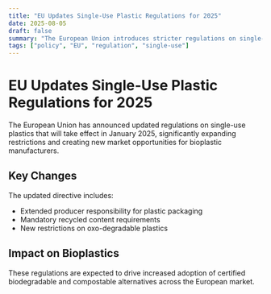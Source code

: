 ```yaml
---
title: "EU Updates Single-Use Plastic Regulations for 2025"
date: 2025-08-05
draft: false
summary: "The European Union introduces stricter regulations on single-use plastics, creating new opportunities for bioplastic alternatives."
tags: ["policy", "EU", "regulation", "single-use"]
---
```


# EU Updates Single-Use Plastic Regulations for 2025

The European Union has announced updated regulations on single-use plastics that will take effect in January 2025, significantly expanding restrictions and creating new market opportunities for bioplastic manufacturers.

## Key Changes

The updated directive includes:
- Extended producer responsibility for plastic packaging
- Mandatory recycled content requirements
- New restrictions on oxo-degradable plastics

## Impact on Bioplastics

These regulations are expected to drive increased adoption of certified biodegradable and compostable alternatives across the European market.
